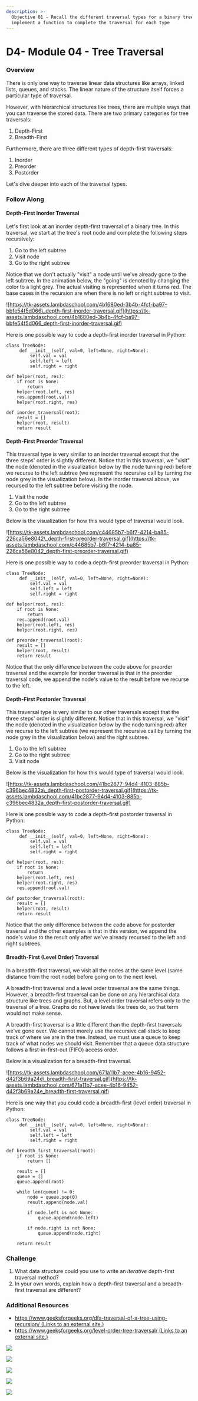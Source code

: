 ```yaml
---
description: >-
  Objective 01 - Recall the different traversal types for a binary tree and
  implement a function to complete the traversal for each type
---
```


# D4- Module 04 - Tree Traversal



### Overview <a id="overview"></a>

There is only one way to traverse linear data structures like arrays, linked lists, queues, and stacks. The linear nature of the structure itself forces a particular type of traversal.

However, with hierarchical structures like trees, there are multiple ways that you can traverse the stored data. There are two primary categories for tree traversals:

1. Depth-First
2. Breadth-First

Furthermore, there are three different types of depth-first traversals:

1. Inorder
2. Preorder
3. Postorder

Let's dive deeper into each of the traversal types.

### Follow Along <a id="follow-along"></a>

#### Depth-First Inorder Traversal <a id="depth-first-inorder-traversal"></a>

Let's first look at an inorder depth-first traversal of a binary tree. In this traversal, we start at the tree's root node and complete the following steps recursively:

1. Go to the left subtree
2. Visit node
3. Go to the right subtree

Notice that we don't actually "visit" a node until we've already gone to the left subtree. In the animation below, the "going" is denoted by changing the color to a light grey. The actual visiting is represented when it turns red. The base cases in the recursion are when there is no left or right subtree to visit.

![https://tk-assets.lambdaschool.com/4b1680ed-3b4b-4fcf-ba97-bbfe54f5d066\_depth-first-inorder-traversal.gif](https://tk-assets.lambdaschool.com/4b1680ed-3b4b-4fcf-ba97-bbfe54f5d066_depth-first-inorder-traversal.gif)

Here is one possible way to code a depth-first inorder traversal in Python:

```text
class TreeNode:
     def __init__(self, val=0, left=None, right=None):
         self.val = val
         self.left = left
         self.right = right

def helper(root, res):
    if root is None:
        return
    helper(root.left, res)
    res.append(root.val)
    helper(root.right, res)

def inorder_traversal(root):
    result = []
    helper(root, result)
    return result
```

#### Depth-First Preorder Traversal <a id="depth-first-preorder-traversal"></a>

This traversal type is very similar to an inorder traversal except that the three steps' order is slightly different. Notice that in this traversal, we "visit" the node \(denoted in the visualization below by the node turning red\) before we recurse to the left subtree \(we represent the recursive call by turning the node grey in the visualization below\). In the inorder traversal above, we recursed to the left subtree before visiting the node.

1. Visit the node
2. Go to the left subtree
3. Go to the right subtree

Below is the visualization for how this would type of traversal would look.

![https://tk-assets.lambdaschool.com/c44685b7-b6f7-4214-ba85-226ca56e8042\_depth-first-preorder-traversal.gif](https://tk-assets.lambdaschool.com/c44685b7-b6f7-4214-ba85-226ca56e8042_depth-first-preorder-traversal.gif)

Here is one possible way to code a depth-first preorder traversal in Python:

```text
class TreeNode:
     def __init__(self, val=0, left=None, right=None):
         self.val = val
         self.left = left
         self.right = right

def helper(root, res):
    if root is None:
        return
    res.append(root.val)
    helper(root.left, res)
    helper(root.right, res)

def preorder_traversal(root):
    result = []
    helper(root, result)
    return result
```

Notice that the only difference between the code above for preorder traversal and the example for inorder traversal is that in the preorder traversal code, we append the node's value to the result before we recurse to the left.

#### Depth-First Postorder Traversal <a id="depth-first-postorder-traversal"></a>

This traversal type is very similar to our other traversals except that the three steps' order is slightly different. Notice that in this traversal, we "visit" the node \(denoted in the visualization below by the node turning red\) after we recurse to the left subtree \(we represent the recursive call by turning the node grey in the visualization below\) and the right subtree.

1. Go to the left subtree
2. Go to the right subtree
3. Visit node

Below is the visualization for how this would type of traversal would look.

![https://tk-assets.lambdaschool.com/41bc2877-94d4-4103-885b-c396bec4832a\_depth-first-postorder-traversal.gif](https://tk-assets.lambdaschool.com/41bc2877-94d4-4103-885b-c396bec4832a_depth-first-postorder-traversal.gif)

Here is one possible way to code a depth-first postorder traversal in Python:

```text
class TreeNode:
     def __init__(self, val=0, left=None, right=None):
         self.val = val
         self.left = left
         self.right = right

def helper(root, res):
    if root is None:
        return
    helper(root.left, res)
    helper(root.right, res)
    res.append(root.val)

def postorder_traversal(root):
    result = []
    helper(root, result)
    return result
```

Notice that the only difference between the code above for postorder traversal and the other examples is that in this version, we append the node's value to the result only after we've already recursed to the left and right subtrees.

#### Breadth-First \(Level Order\) Traversal <a id="breadth-first-level-order-traversal"></a>

In a breadth-first traversal, we visit all the nodes at the same level \(same distance from the root node\) before going on to the next level.

A breadth-first traversal and a level order traversal are the same things. However, a breadth-first traversal can be done on any hierarchical data structure like trees and graphs. But, a level order traversal refers only to the traversal of a tree. Graphs do not have levels like trees do, so that term would not make sense.

A breadth-first traversal is a little different than the depth-first traversals we've gone over. We cannot merely use the recursive call stack to keep track of where we are in the tree. Instead, we must use a queue to keep track of what nodes we should visit. Remember that a queue data structure follows a first-in-first-out \(FIFO\) access order.

Below is a visualization for a breadth-first traversal.

![https://tk-assets.lambdaschool.com/671a11b7-acee-4b16-9452-d42f3b69a24e\_breadth-first-traversal.gif](https://tk-assets.lambdaschool.com/671a11b7-acee-4b16-9452-d42f3b69a24e_breadth-first-traversal.gif)

Here is one way that you could code a breadth-first \(level order\) traversal in Python:

```text
class TreeNode:
     def __init__(self, val=0, left=None, right=None):
         self.val = val
         self.left = left
         self.right = right

def breadth_first_traversal(root):
    if root is None:
        return []

    result = []
    queue = []
    queue.append(root)

    while len(queue) != 0:
        node = queue.pop(0)
        result.append(node.val)

        if node.left is not None:
            queue.append(node.left)

        if node.right is not None:
            queue.append(node.right)

    return result
```

### Challenge <a id="challenge"></a>

1. What data structure could you use to write an _iterative_ depth-first traversal method?
2. In your own words, explain how a depth-first traversal and a breadth-first traversal are different?

### Additional Resources <a id="additional-resources"></a>

* [https://www.geeksforgeeks.org/dfs-traversal-of-a-tree-using-recursion/ \(Links to an external site.\)](https://www.geeksforgeeks.org/dfs-traversal-of-a-tree-using-recursion/)
* [https://www.geeksforgeeks.org/level-order-tree-traversal/ \(Links to an external site.\)](https://www.geeksforgeeks.org/level-order-tree-traversal/)

![](../../.gitbook/assets/devider%20%284%29.png)







![](../../.gitbook/assets/devider%20%284%29.png)







![](../../.gitbook/assets/devider%20%284%29.png)







![](../../.gitbook/assets/devider%20%284%29.png)







![](../../.gitbook/assets/devider%20%284%29.png)





